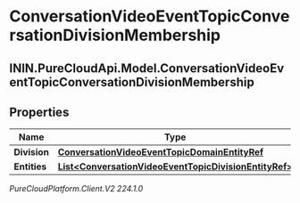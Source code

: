 # ConversationVideoEventTopicConversationDivisionMembership

## ININ.PureCloudApi.Model.ConversationVideoEventTopicConversationDivisionMembership

## Properties

|Name | Type | Description | Notes|
|------------ | ------------- | ------------- | -------------|
| **Division** | [**ConversationVideoEventTopicDomainEntityRef**](ConversationVideoEventTopicDomainEntityRef) |  | [optional] |
| **Entities** | [**List&lt;ConversationVideoEventTopicDivisionEntityRef&gt;**](ConversationVideoEventTopicDivisionEntityRef) |  | [optional] |



_PureCloudPlatform.Client.V2 224.1.0_
